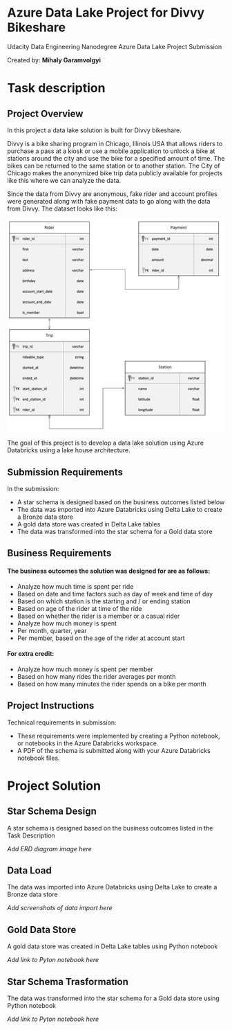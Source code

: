# Azure Data Lake Project for Divvy Bikeshare
Udacity Data Engineering Nanodegree Azure Data Lake Project Submission

Created by: __Mihaly Garamvolgyi__

# Task description

## Project Overview
In this project a data lake solution is built for Divvy bikeshare.

Divvy is a bike sharing program in Chicago, Illinois USA that allows riders to purchase a pass at a kiosk or use a mobile application to unlock a bike at stations around the city and use the bike for a specified amount of time. The bikes can be returned to the same station or to another station. The City of Chicago makes the anonymized bike trip data publicly available for projects like this where we can analyze the data.

Since the data from Divvy are anonymous, fake rider and account profiles were generated along with fake payment data to go along with the data from Divvy. The dataset looks like this:

![Original ERD diagram](images/dend-project-erd.jpeg)

The goal of this project is to develop a data lake solution using Azure Databricks using a lake house architecture. 

## Submission Requirements
In the submission:

* A star schema is designed based on the business outcomes listed below
* The data was imported into Azure Databricks using Delta Lake to create a Bronze data store
* A gold data store was created in Delta Lake tables
* The data was transformed into the star schema for a Gold data store

## Business Requirements

#### The business outcomes the solution was designed for are as follows:
* Analyze how much time is spent per ride
* Based on date and time factors such as day of week and time of day
* Based on which station is the starting and / or ending station
* Based on age of the rider at time of the ride
* Based on whether the rider is a member or a casual rider
* Analyze how much money is spent
* Per month, quarter, year
* Per member, based on the age of the rider at account start

#### For extra credit:
* Analyze how much money is spent per member
* Based on how many rides the rider averages per month
* Based on how many minutes the rider spends on a bike per month

## Project Instructions
Technical requirements in submission:

* These requirements were implemented by creating a Python notebook, or notebooks in the Azure Databricks workspace. 
* A PDF of the schema is submitted along with your Azure Databricks notebook files.


# Project Solution

## Star Schema Design
A star schema is designed based on the business outcomes listed in the Task Description

_Add ERD diagram image here_

## Data Load
The data was imported into Azure Databricks using Delta Lake to create a Bronze data store

_Add screenshots of data import here_

## Gold Data Store
A gold data store was created in Delta Lake tables using Python notebook

_Add link to Pyton notebook here_

## Star Schema Trasformation
The data was transformed into the star schema for a Gold data store using Python notebook

_Add link to Pyton notebook here_